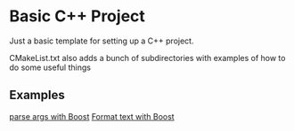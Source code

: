 # Basic C++ Project 

Just a basic template for setting up a C++ project. 

CMakeList.txt also adds a bunch of subdirectories with examples of how to do 
some useful things

Examples
--------
[parse args with Boost](examples/parse_args/)
[Format text with Boost](examples/format_text/)
